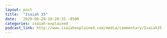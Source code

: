 ```yaml
---
layout: post
title:  "Isaiah 35"
date:   2020-06-28-10:20:35 -0500
categories: isaiah-explained
podcast_link: http://www.isaiahexplained.com/media/commentary/Isaiah35.mp3
---
```

